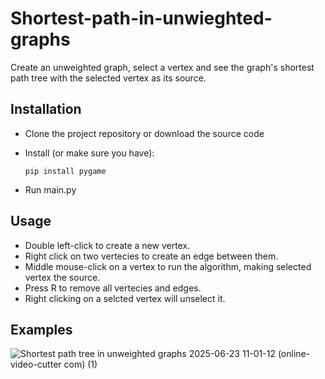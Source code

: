 # Shortest-path-in-unwieghted-graphs
Create an unweighted graph, select a vertex and see the graph's shortest path tree with the selected vertex as its source.

## Installation
* Clone the project repository or download the source code
* Install (or make sure you have):

  ```
  pip install pygame
  ```
  
* Run main.py

## Usage
* Double left-click to create a new vertex.
* Right click on two vertecies to create an edge between them.
* Middle mouse-click on a vertex to run the algorithm, making selected vertex the source.
* Press R to remove all vertecies and edges.
* Right clicking on a selcted vertex will unselect it.

## Examples
![Shortest path tree in unweighted graphs 2025-06-23 11-01-12 (online-video-cutter com) (1)](https://github.com/user-attachments/assets/df693932-b6e3-4514-bac9-cdaf649d355c)
